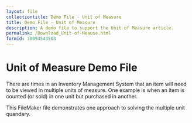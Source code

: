 ```yaml
---
layout: file
collectiontitle: Demo File - Unit of Measure
title: Demo File - Unit of Measure
description: A demo file to support the Unit of Measure article.
permalink: /Download_Unit-of-Meause.html
formid: 70994543503
---
```


# Unit of Measure Demo File
There are times in an Inventory Management System that an item will need to be viewed in multiple units of measure.  One example is when an item is counted (or sold) in one unit but purchased in another. 

This FileMaker file demonstrates one approach to solving the multiple unit quandary.
